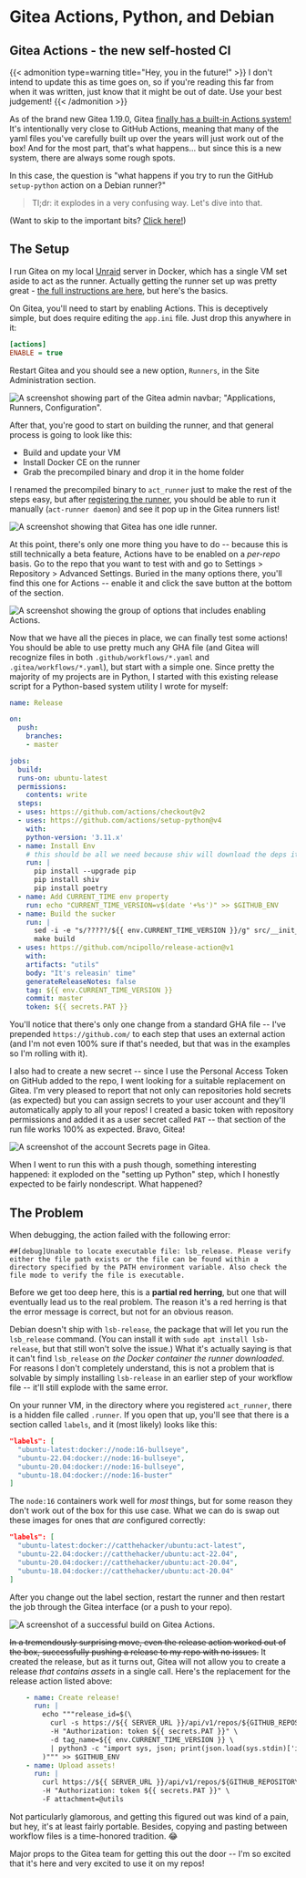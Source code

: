 # Gitea Actions, Python, and Debian


## Gitea Actions - the new self-hosted CI

{{< admonition type=warning title="Hey, you in the future!" >}}
I don't intend to update this as time goes on, so if you're reading this far from when it was written, just know that it might be out of date. Use your best judgement!
{{< /admonition >}}

As of the brand new Gitea 1.19.0, Gitea [finally has a built-in Actions system!][gitea-1.19.0-release-blog] It's intentionally very close to GitHub Actions, meaning that many of the yaml files you've carefully built up over the years will just work out of the box! And for the most part, that's what happens... but since this is a new system, there are always some rough spots.

In this case, the question is "what happens if you try to run the GitHub `setup-python` action on a Debian runner?"

> Tl;dr: it explodes in a very confusing way. Let's dive into that.

(Want to skip to the important bits? [Click here!](#the-problem))

## The Setup

I run Gitea on my local [Unraid][unraid] server in Docker, which has a single VM set aside to act as the runner. Actually getting the runner set up was pretty great - [the full instructions are here][gitea-act-runner-repo], but here's the basics.

On Gitea, you'll need to start by enabling Actions. This is deceptively simple, but does require editing the `app.ini` file. Just drop this anywhere in it:

```ini
[actions]
ENABLE = true
```

Restart Gitea and you should see a new option, `Runners`, in the Site Administration section.

![A screenshot showing part of the Gitea admin navbar; "Applications, Runners, Configuration".](images/gitea_runners_header.png "Should appear in this general location." )

After that, you're good to start on building the runner, and that general process is going to look like this:

* Build and update your VM
* Install Docker CE on the runner
* Grab the precompiled binary and drop it in the home folder

I renamed the precompiled binary to `act_runner` just to make the rest of the steps easy, but after [registering the runner][register-gitea-runner], you should be able to run it manually (`act-runner daemon`) and see it pop up in the Gitea runners list!

![A screenshot showing that Gitea has one idle runner.](images/gitea_runners.png "Awesome! One runner, ready and waiting for a job!")

At this point, there's only one more thing you have to do -- because this is still technically a beta feature, Actions have to be enabled on a _per-repo_ basis. Go to the repo that you want to test with and go to Settings > Repository > Advanced Settings. Buried in the many options there, you'll find this one for Actions -- enable it and click the save button at the bottom of the section.

![A screenshot showing the group of options that includes enabling Actions.](images/gitea_repo_actions_checkbox.png "Sometimes it's hard to find, but it'll be there.")

Now that we have all the pieces in place, we can finally test some actions! You should be able to use pretty much any GHA file (and Gitea will recognize files in both `.github/workflows/*.yaml` and `.gitea/workflows/*.yaml`), but start with a simple one. Since pretty the majority of my projects are in Python, I started with this existing release script for a Python-based system utility I wrote for myself:

```yaml
name: Release

on:
  push:
    branches:
    - master

jobs:
  build:
  runs-on: ubuntu-latest
  permissions:
    contents: write
  steps:
  - uses: https://github.com/actions/checkout@v2
  - uses: https://github.com/actions/setup-python@v4
    with:
    python-version: '3.11.x'
  - name: Install Env
    # this should be all we need because shiv will download the deps itself
    run: |
      pip install --upgrade pip
      pip install shiv
      pip install poetry
  - name: Add CURRENT_TIME env property
    run: echo "CURRENT_TIME_VERSION=v$(date '+%s')" >> $GITHUB_ENV
  - name: Build the sucker
    run: |
      sed -i -e "s/?????/${{ env.CURRENT_TIME_VERSION }}/g" src/__init__.py
      make build
  - uses: https://github.com/ncipollo/release-action@v1
    with:
    artifacts: "utils"
    body: "It's releasin' time"
    generateReleaseNotes: false
    tag: ${{ env.CURRENT_TIME_VERSION }}
    commit: master
    token: ${{ secrets.PAT }}
```

You'll notice that there's only one change from a standard GHA file -- I've prepended `https://github.com/` to each step that uses an external action (and I'm not even 100% sure if that's needed, but that was in the examples so I'm rolling with it).

I also had to create a new secret -- since I use the Personal Access Token on GitHub added to the repo, I went looking for a suitable replacement on Gitea. I'm very pleased to report that not only can repositories hold secrets (as expected) but you can assign secrets to your user account and they'll automatically apply to all your repos! I created a basic token with repository permissions and added it as a user secret called `PAT` -- that section of the run file works 100% as expected. Bravo, Gitea!

![A screenshot of the account Secrets page in Gitea.](images/gitea_secrets.png "Shh. It's a secret.")

When I went to run this with a push though, something interesting happened: it exploded on the "setting up Python" step, which I honestly expected to be fairly nondescript. What happened?

## The Problem

When debugging, the action failed with the following error:

```
##[debug]Unable to locate executable file: lsb_release. Please verify either the file path exists or the file can be found within a directory specified by the PATH environment variable. Also check the file mode to verify the file is executable.
```

Before we get too deep here, this is a **partial red herring**, but one that will eventually lead us to the real problem. The reason it's a red herring is that the error message is correct, but not for an obvious reason.

Debian doesn't ship with `lsb-release`, the package that will let you run the `lsb_release` command. (You can install it with `sudo apt install lsb-release`, but that still won't solve the issue.) What it's actually saying is that it can't find `lsb_release` _on the Docker container the runner downloaded_. For reasons I don't completely understand, this is not a problem that is solvable by simply installing `lsb-release` in an earlier step of your workflow file -- it'll still explode with the same error.

On your runner VM, in the directory where you registered `act_runner`, there is a hidden file called `.runner`. If you open that up, you'll see that there is a section called `labels`, and it (most likely) looks like this:

```json
"labels": [
  "ubuntu-latest:docker://node:16-bullseye",
  "ubuntu-22.04:docker://node:16-bullseye",
  "ubuntu-20.04:docker://node:16-bullseye",
  "ubuntu-18.04:docker://node:16-buster"
]
```

The `node:16` containers work well for _most_ things, but for some reason they don't work out of the box for this use case. What we can do is swap out these images for ones that _are_ configured correctly:

```json
"labels": [
  "ubuntu-latest:docker://catthehacker/ubuntu:act-latest",
  "ubuntu-22.04:docker://catthehacker/ubuntu:act-22.04",
  "ubuntu-20.04:docker://catthehacker/ubuntu:act-20.04",
  "ubuntu-18.04:docker://catthehacker/ubuntu:act-20.04"
]
```

After you change out the label section, restart the runner and then restart the job through the Gitea interface (or a push to your repo).

![A screenshot of a successful build on Gitea Actions.](images/gitea_build_success.png "Ignore the extra debug 'lsb_release' step!")

~~In a tremendously surprising move, even the release action worked out of the box, successfully pushing a release to my repo with no issues.~~ It created the release, but as it turns out, Gitea will not allow you to create a release _that contains assets_ in a single call. Here's the replacement for the release action listed above:

```yaml
    - name: Create release!
      run: |
        echo """release_id=$(\
          curl -s https://${{ SERVER_URL }}/api/v1/repos/${GITHUB_REPOSITORY%/*}/${{ github.event.repository.name }}/releases \
          -H "Authorization: token ${{ secrets.PAT }}" \
          -d tag_name=${{ env.CURRENT_TIME_VERSION }} \
          | python3 -c "import sys, json; print(json.load(sys.stdin)['id'])"\
        )""" >> $GITHUB_ENV
    - name: Upload assets!
      run: |
        curl https://${{ SERVER_URL }}/api/v1/repos/${GITHUB_REPOSITORY%/*}/${{ github.event.repository.name }}/releases/${{ env.release_id }}/assets \
        -H "Authorization: token ${{ secrets.PAT }}" \
        -F attachment=@utils
```

Not particularly glamorous, and getting this figured out was kind of a pain, but hey, it's at least fairly portable. Besides, copying and pasting between workflow files is a time-honored tradition. :joy:

Major props to the Gitea team for getting this out the door -- I'm so excited that it's here and very excited to use it on my repos!

[gitea-1.19.0-release-blog]: https://blog.gitea.io/2023/03/gitea-1.19.0-is-released/
[unraid]: https://unraid.net/
[gitea-act-runner-repo]: https://gitea.com/gitea/act_runner
[register-gitea-runner]: https://gitea.com/gitea/act_runner#quickstart
